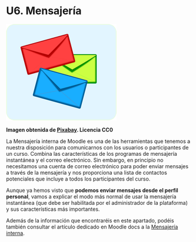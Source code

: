 # U6. Mensajería

![](https://raw.githubusercontent.com/catedu/curso-moodle/master/img/mensajeria.png)

**Imagen obtenida de **[**Pixabay**](http://pixabay.com/en/mail-post-email-envelopes-152814/)**. Licencia CC0**

La Mensajería interna de Moodle es una de las herramientas que tenemos a nuestra disposición para comunicarnos con los usuarios o participantes de un curso. Combina las características de los programas de mensajería instantánea y el correo electrónico. Sin embargo, en principio no necesitamos una cuenta de correo electrónico para poder enviar mensajes a través de la mensajería y nos proporciona una lista de contactos potenciales que incluye a todos los participantes del curso.

Aunque ya hemos visto que **podemos enviar mensajes desde el perfil personal**, vamos a explicar el modo más normal de usar la mensajería instantánea \(que debe ser habilitada por el administrador de la plataforma\) y sus características más importantes.

Además de la información que encontraréis en este apartado, podéis también consultar el artículo dedicado en Moodle docs a la [Mensajería interna](http://docs.moodle.org/es/index.php?title=Mensajes&amp;oldid=8664).


